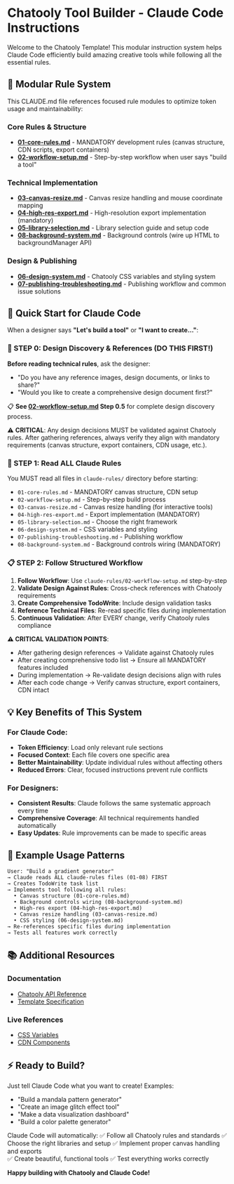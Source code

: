 # Chatooly Tool Builder - Claude Code Instructions

Welcome to the Chatooly Template! This modular instruction system helps Claude Code efficiently build amazing creative tools while following all the essential rules.

## 📁 Modular Rule System

This CLAUDE.md file references focused rule modules to optimize token usage and maintainability:

### Core Rules & Structure
- **[01-core-rules.md](claude-rules/01-core-rules.md)** - MANDATORY development rules (canvas structure, CDN scripts, export containers)
- **[02-workflow-setup.md](claude-rules/02-workflow-setup.md)** - Step-by-step workflow when user says "build a tool"

### Technical Implementation
- **[03-canvas-resize.md](claude-rules/03-canvas-resize.md)** - Canvas resize handling and mouse coordinate mapping
- **[04-high-res-export.md](claude-rules/04-high-res-export.md)** - High-resolution export implementation (mandatory)
- **[05-library-selection.md](claude-rules/05-library-selection.md)** - Library selection guide and setup code
- **[08-background-system.md](claude-rules/08-background-system.md)** - Background controls (wire up HTML to backgroundManager API)

### Design & Publishing
- **[06-design-system.md](claude-rules/06-design-system.md)** - Chatooly CSS variables and styling system
- **[07-publishing-troubleshooting.md](claude-rules/07-publishing-troubleshooting.md)** - Publishing workflow and common issue solutions

## 🚀 Quick Start for Claude Code

When a designer says **"Let's build a tool"** or **"I want to create..."**:

### 🎨 STEP 0: Design Discovery & References (DO THIS FIRST!)

**Before reading technical rules**, ask the designer:
- "Do you have any reference images, design documents, or links to share?"
- "Would you like to create a comprehensive design document first?"

📋 **See [02-workflow-setup.md](claude-rules/02-workflow-setup.md) Step 0.5** for complete design discovery process.

⚠️ **CRITICAL**: Any design decisions MUST be validated against Chatooly rules. After gathering references, always verify they align with mandatory requirements (canvas structure, export containers, CDN usage, etc.).

### 📖 STEP 1: Read ALL Claude Rules

You MUST read all files in `claude-rules/` directory before starting:
   - `01-core-rules.md` - MANDATORY canvas structure, CDN setup
   - `02-workflow-setup.md` - Step-by-step build process
   - `03-canvas-resize.md` - Canvas resize handling (for interactive tools)
   - `04-high-res-export.md` - Export implementation (MANDATORY)
   - `05-library-selection.md` - Choose the right framework
   - `06-design-system.md` - CSS variables and styling
   - `07-publishing-troubleshooting.md` - Publishing workflow
   - `08-background-system.md` - Background controls wiring (MANDATORY)

### 📋 STEP 2: Follow Structured Workflow

1. **Follow Workflow**: Use `claude-rules/02-workflow-setup.md` step-by-step
2. **Validate Design Against Rules**: Cross-check references with Chatooly requirements
3. **Create Comprehensive TodoWrite**: Include design validation tasks
4. **Reference Technical Files**: Re-read specific files during implementation
5. **Continuous Validation**: After EVERY change, verify Chatooly rules compliance

**⚠️ CRITICAL VALIDATION POINTS**:
- After gathering design references → Validate against Chatooly rules
- After creating comprehensive todo list → Ensure all MANDATORY features included
- During implementation → Re-validate design decisions align with rules
- After each code change → Verify canvas structure, export containers, CDN intact

## 💡 Key Benefits of This System

### For Claude Code:
- **Token Efficiency**: Load only relevant rule sections
- **Focused Context**: Each file covers one specific area
- **Better Maintainability**: Update individual rules without affecting others
- **Reduced Errors**: Clear, focused instructions prevent rule conflicts

### For Designers:
- **Consistent Results**: Claude follows the same systematic approach every time
- **Comprehensive Coverage**: All technical requirements handled automatically
- **Easy Updates**: Rule improvements can be made to specific areas

## 🎯 Example Usage Patterns

```
User: "Build a gradient generator"
→ Claude reads ALL claude-rules files (01-08) FIRST
→ Creates TodoWrite task list
→ Implements tool following all rules:
  • Canvas structure (01-core-rules.md)
  • Background controls wiring (08-background-system.md)
  • High-res export (04-high-res-export.md)
  • Canvas resize handling (03-canvas-resize.md)
  • CSS styling (06-design-system.md)
→ Re-references specific files during implementation
→ Tests all features work correctly
```

## 📚 Additional Resources

### Documentation
- [Chatooly API Reference](template-dev/CHATOOLY_API.md)
- [Template Specification](template-dev/TEMPLATE-SPECIFICATION.md)

### Live References
- [CSS Variables](https://raw.githubusercontent.com/yaelren/chatooly-cdn/main/css/variables.css)
- [CDN Components](https://raw.githubusercontent.com/yaelren/chatooly-cdn/main/css/components.css)

## ⚡ Ready to Build?

Just tell Claude Code what you want to create! Examples:
- "Build a mandala pattern generator"
- "Create an image glitch effect tool" 
- "Make a data visualization dashboard"
- "Build a color palette generator"

Claude Code will automatically:
✅ Follow all Chatooly rules and standards
✅ Choose the right libraries and setup
✅ Implement proper canvas handling and exports  
✅ Create beautiful, functional tools
✅ Test everything works correctly

**Happy building with Chatooly and Claude Code!**